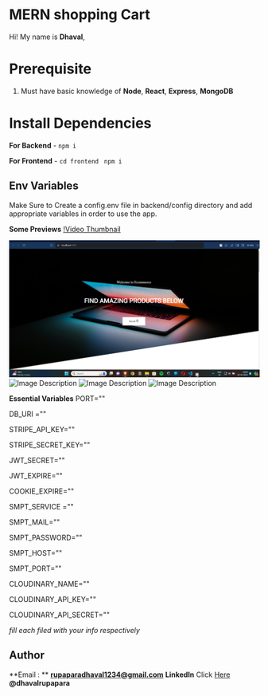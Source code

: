 # MERN shopping Cart

Hi! My name is **Dhaval**, 

# Prerequisite

1.  Must have basic knowledge of **Node**, **React**, **Express**, **MongoDB**

# Install Dependencies

**For Backend** - `npm i`

**For Frontend** - `cd frontend` ` npm i`

## Env Variables

Make Sure to Create a config.env file in backend/config directory and add appropriate variables in order to use the app.

**Some Previews**
[!Video Thumbnail](Ecommerce.mp4)

![Image Description](ecm1.png)
![Image Description](images/example.jpg)
![Image Description](images/example.jpg)
![Image Description](images/example.jpg)

**Essential Variables**
PORT=""

DB_URI =""

STRIPE_API_KEY=""

STRIPE_SECRET_KEY=""

JWT_SECRET=""

JWT_EXPIRE=""

COOKIE_EXPIRE=""
  
SMPT_SERVICE =""

SMPT_MAIL=""

SMPT_PASSWORD=""

SMPT_HOST=""

SMPT_PORT=""

CLOUDINARY_NAME=""

CLOUDINARY_API_KEY=""

CLOUDINARY_API_SECRET=""

_fill each filed with your info respectively_

## Author

**Email : ** **rupaparadhaval1234@gmail.com**
**LinkedIn** Click [Here](https://www.linkedin.com/in/dhaval-rupapara-9b2889239/) **@dhavalrupapara**
